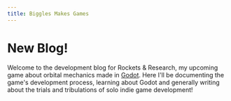 ```yaml
---
title: Biggles Makes Games
---
```


# New Blog!

Welcome to the development blog for Rockets & Research, my upcoming game about orbital mechanics made in [Godot](http://godotengine.org/). Here I'll be documenting the game's development process, learning about Godot and generally writing about the trials and tribulations of solo indie game development!
